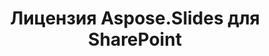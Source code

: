 ---
title: Лицензия Aspose.Slides для SharePoint
type: docs
weight: 60
url: /ru/sharepoint/license-aspose-slides-for-sharepoint/
---